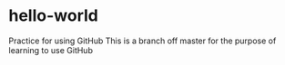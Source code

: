 # hello-world
Practice for using GitHub
This is a branch off master for the purpose of learning to use GitHub
